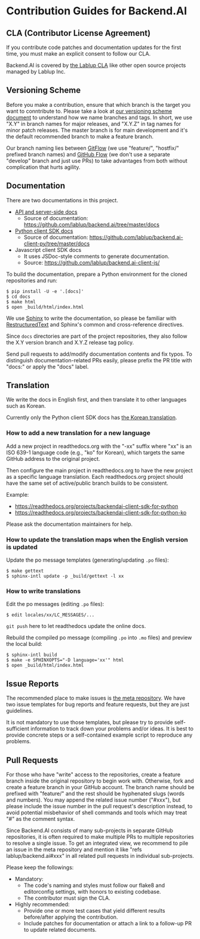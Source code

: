 Contribution Guides for Backend.AI
==================================

CLA (Contributor License Agreement)
-----------------------------------

If you contribute code patches and documentation updates for the first time, you must
make an explicit consent to follow our CLA.

Backend.AI is covered by [the Lablup
CLA](https://gist.github.com/achimnol/f53015b30af7b045fdd01c0cc3b18c96) like other
open source projects managed by Lablup Inc.


Versioning Scheme
-----------------

Before you make a contribution, ensure that which branch is the target you want to
conntribute to.
Please take a look at [our versioning scheme
document](https://docs.backend.ai/en/latest/install/version-management-and-upgrades.html#version-numbering)
to understand how we name branches and tags.
In short, we use "X.Y" in branch names for major releases, and "X.Y.Z" in tag names
for minor patch releases.
The master branch is for main development and it's the default recommended branch to
make a feature branch.

Our branch naming lies between
[GitFlow](https://danielkummer.github.io/git-flow-cheatsheet/index.html) (we use
"feature/", "hostfix/" prefixed branch names)
and [GitHub Flow](https://guides.github.com/introduction/flow/) (we don't use a
separate "develop" branch and just use PRs) to take advantages from both without
complication that hurts agility.


Documentation
-------------

There are two documentations in this project.

* [API and server-side docs](https://docs.backend.ai)
  - Source of documentation: https://github.com/lablup/backend.ai/tree/master/docs
* [Python client SDK docs](https://client-py.docs.backend.ai)
  - Source of documentation: https://github.com/lablup/backend.ai-client-py/tree/master/docs
* Javascript client SDK docs
  - It uses JSDoc-style comments to generate documentation.
  - Source: https://github.com/lablup/backend.ai-client-js/

To build the documentation, prepare a Python environment for the cloned repositories
and run:
```console
$ pip install -U -e '.[docs]'
$ cd docs
$ make html
$ open _build/html/index.html
```

We use [Sphinx](http://sphinx-doc.org/) to write the documentation, so please be
familiar with
[RestructuredText](http://www.sphinx-doc.org/en/master/usage/restructuredtext/basics.html)
and Sphinx's common and cross-reference directives.

Since `docs` directories are part of the project repositories, they also follow
the X.Y version branch and X.Y.Z release tag policy.

Send pull requests to add/modify documentation contents and fix typos.
To distinguish documentation-related PRs easily, please prefix the PR title with
"docs:" or apply the "docs" label.


Translation
-----------

We write the docs in English first, and then translate it to other languages such as
Korean.

Currently only the Python client SDK docs has [the Korean
translation](https://client-py.docs.backend.ai/ko/latest/).


### How to add a new translation for a new language

Add a new project in readthedocs.org with the "-xx" suffix where "xx" is an ISO 639-1
language code (e.g., "ko" for Korean), which targets the same GitHub address to the
original project.

Then configure the main project in readthedocs.org to have the new project as a
specific language translation.
Each readthedocs.org project should have the same set of active/public branch builds
to be consistent.

Example:

* https://readthedocs.org/projects/backendai-client-sdk-for-python
* https://readthedocs.org/projects/backendai-client-sdk-for-python-ko

Please ask the documentation maintainers for help.


### How to update the translation maps when the English version is updated

Update the po message templates (generating/updating `.po` files):
```console
$ make gettext
$ sphinx-intl update -p _build/gettext -l xx
```


### How to write translations

Edit the po messages (editing `.po` files):
```console
$ edit locales/xx/LC_MESSAGES/...
```

`git push` here to let readthedocs update the online docs.

Rebuild the compiled po message (compiling `.po` into `.mo` files) and preview the local build:
```console
$ sphinx-intl build
$ make -e SPHINXOPTS="-D language='xx'" html
$ open _build/html/index.html
```


Issue Reports
-------------

The recommended place to make issues is [the meta
repository](https://github.com/lablup/backend.ai).
We have two issue templates for bug reports and feature requests, but they are just
guidelines.

It is not mandatory to use those templates, but please try to provide self-sufficient
information to track down your problems and/or ideas.
It is best to provide concrete steps or a self-contained example script to reproduce
any problems.


Pull Requests
-------------

For those who have "write" access to the repositories, create a feature branch inside
the original repository to begin work with.  Otherwise, fork and create a feature
branch in your GitHub account.
The branch name should be prefixed with "feature/" and the rest should be hyphenated
slugs (words and numbers).  You may append the related issue number ("#xxx"), but
please include the issue number in the pull request's description instead, to avoid
potential misbehavior of shell commands and tools which may treat "#" as the comment
syntax.

Since Backend.AI consists of many sub-projects in separate GitHub repositories,
it is often required to make multiple PRs to multiple repositories to resolve a
single issue.
To get an integrated view, we recommend to pile an issue in the meta repository and
mention it like "refs lablup/backend.ai#xxx" in all related pull requests in
individual sub-projects.

Please keep the followings:

* Mandatory:
  - The code's naming and styles must follow our flake8 and editorconfig settings,
    with honors to existing codebase.
  - The contributor must sign the CLA.
* Highly recommended:
  - Provide one or more test cases that yield different results before/after applying
    the contribution.
  - Include patches for documentation or attach a link to a follow-up PR to update
    related documents.
